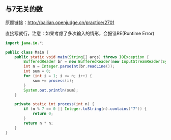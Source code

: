 ## 与7无关的数

原题链接：http://bailian.openjudge.cn/practice/2701

直接写就行，注意：如果考虑了多次输入的情形，会报错RE(Runtime Error)

```java
import java.io.*;

public class Main {
    public static void main(String[] args) throws IOException {
        BufferedReader br = new BufferedReader(new InputStreamReader(System.in));
        int n = Integer.parseInt(br.readLine());
        int sum = 0;
        for (int i = 1; i <= n; i++) {
            sum += process(i);
        }
        System.out.println(sum);
    }

    private static int process(int n) {
        if (n % 7 == 0 || Integer.toString(n).contains("7")) {
            return 0;
        }
        return n * n;
    }
}
```

